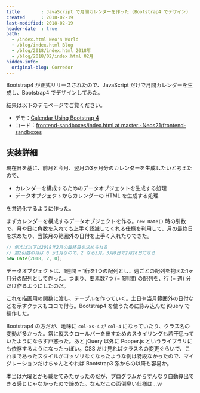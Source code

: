 ```yaml
---
title        : JavaScript で月間カレンダーを作った (Bootstrap4 でデザイン)
created      : 2018-02-19
last-modified: 2018-02-19
header-date  : true
path:
  - /index.html Neo's World
  - /blog/index.html Blog
  - /blog/2018/index.html 2018年
  - /blog/2018/02/index.html 02月
hidden-info:
  original-blog: Corredor
---
```


Bootstrap4 が正式リリースされたので、JavaScript だけで月間カレンダーを生成し、Bootstrap4 でデザインしてみた。

結果は以下のデモページでご覧ください。

- デモ：[Calendar Using Bootstrap 4](https://neos21.github.io/frontend-sandboxes/calendar-using-bootstrap4/index.html)
- コード：[frontend-sandboxes/index.html at master · Neos21/frontend-sandboxes](https://github.com/neos21/frontend-sandboxes/blob/master/calendar-using-bootstrap4/index.html)

## 実装詳細

現在日を基に、前月と今月、翌月の3ヶ月分のカレンダーを生成したいと考えたので、

- カレンダーを構成するためのデータオブジェクトを生成する処理
- データオブジェクトからカレンダーの HTML を生成する処理

を共通化するように作った。

まずカレンダーを構成するデータオブジェクトを作る。`new Date()` 時の引数で、月や日に負数を入れても上手く認識してくれる仕様を利用して、月の最終日を求めたり、当該月の範囲外の日付を上手く入れたりできた。

```javascript
// 例えば以下は2018年2月の最終日を求められる
// 第2引数の月は 0 が1月なので、2 なら3月。3月0日で2月28日になる
new Date(2018, 2, 0);
```

データオブジェクトは、1週間 = 1行を1つの配列とし、週ごとの配列を抱えた1ヶ月分の配列として作った。つまり、要素数7つ (= 1週間) の配列を、行 (= 週) 分だけ作るようにしたのだ。

これを描画用の関数に渡し、テーブルを作っていく。土日や当月範囲外の日付などを示すクラスもココで付与。Bootstrap4 を使うために詠み込んだ jQuery で操作した。

Bootstrap4 の方だが、地味に `col-xs-4` が `col-4` になっていたり、クラス名の変動が多かった。常に縦スクロールバーを出すためのスタイリングも若干思っていたようにならず戸惑った。あと jQuery 以外に Popper.js というライブラリにも依存するようになったっぽい。CSS だけ見ればクラス名の変更ぐらいで、これまであったスタイルがゴッソリなくなったような例は特段なかったので、マイグレーションだけちゃんとやれば Bootstrap3 系からの以降も容易か。

本当は六曜とかも載せてみたかったのだが、プログラムからすんなり自動算出できる感じじゃなかったので諦めた。なんだこの面倒臭い仕様は…ｗ

